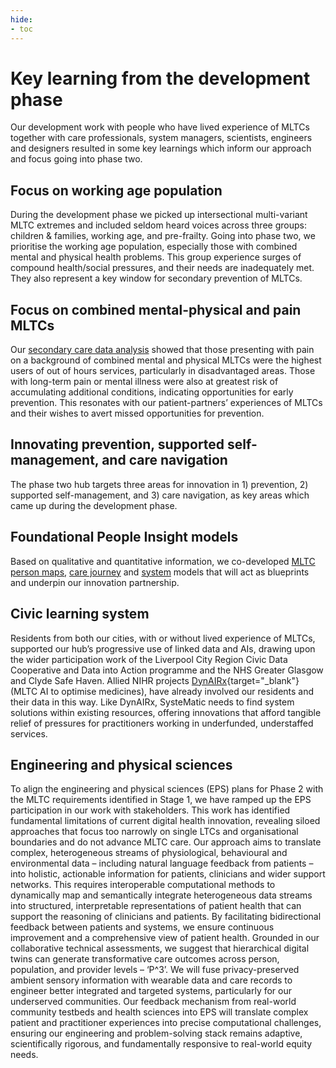 ```yaml
---
hide:
- toc
---
```


# Key learning from the development phase

Our development work with people who have lived experience of MLTCs together with care professionals, system managers, scientists, engineers and designers resulted in some key learnings which inform our approach and focus going into phase two.  

## Focus on working age population 
During the development phase we picked up intersectional multi-variant MLTC extremes and included seldom heard voices across three groups: children & families, working age, and pre-frailty. Going into phase two, we prioritise the working age population, especially those with combined mental and physical health problems. This group experience surges of compound health/social pressures, and their needs are inadequately met. They also represent a key window for secondary prevention of MLTCs. 

## Focus on combined mental-physical and pain MLTCs
Our [secondary care data analysis](../health-intelligence/glasgow.md) showed that those presenting with pain on a background of combined mental and physical MLTCs were the highest users of out of hours services, particularly in disadvantaged areas. Those with long-term pain or mental illness were also at greatest risk of accumulating additional conditions, indicating opportunities for early prevention. This resonates with our patient-partners’ experiences of MLTCs and their wishes to avert missed opportunities for prevention. 

## Innovating prevention, supported self-management, and care navigation
The phase two hub targets three areas for innovation in 1) prevention, 2) supported self-management, and 3) care navigation, as key areas which came up during the development phase. 

## Foundational People Insight models 
Based on qualitative and quantitative information, we co-developed [MLTC person maps](../people-insight/person-maps.md), [care journey](../people-insight/journey-maps.md) and [system](../people-insight/system-maps.md) models that will act as blueprints and underpin our innovation partnership. 

## Civic learning system
Residents from both our cities, with or without lived experience of MLTCs, supported our hub’s progressive use of linked data and AIs, drawing upon the wider participation work of the Liverpool City Region Civic Data Cooperative and Data into Action programme and the NHS Greater Glasgow and Clyde Safe Haven. Allied NIHR projects [DynAIRx](https://www.liverpool.ac.uk/dynairx/){target="_blank"} (MLTC AI to optimise medicines), have already involved our residents and their data in this way. Like DynAIRx, SysteMatic needs to find system solutions within existing resources, offering innovations that afford tangible relief of pressures for practitioners working in underfunded, understaffed services.

## Engineering and physical sciences
To align the engineering and physical sciences (EPS) plans for Phase 2 with the MLTC requirements identified in Stage 1, we have ramped up the EPS participation in our work with stakeholders. This work has identified fundamental limitations of current digital health innovation, revealing siloed approaches that focus too narrowly on single LTCs and organisational boundaries and do not advance MLTC care. Our approach aims to translate complex, heterogeneous streams of physiological, behavioural and environmental data – including natural language feedback from patients – into holistic, actionable information for patients, clinicians and wider support networks. This requires interoperable computational methods to dynamically map and semantically integrate heterogeneous data streams into structured, interpretable representations of patient health that can support the reasoning of clinicians and patients. By facilitating bidirectional feedback between patients and systems, we ensure continuous improvement and a comprehensive view of patient health. Grounded in our collaborative technical assessments, we suggest that hierarchical digital twins can generate transformative care outcomes across person, population, and provider levels – ‘P^3’. We will fuse privacy-preserved ambient sensory information with wearable data and care records to engineer better integrated and targeted systems, particularly for our underserved communities. Our feedback mechanism from real-world community testbeds and health sciences into EPS will translate complex patient and practitioner experiences into precise computational challenges, ensuring our engineering and problem-solving stack remains adaptive, scientifically rigorous, and fundamentally responsive to real-world equity needs.
